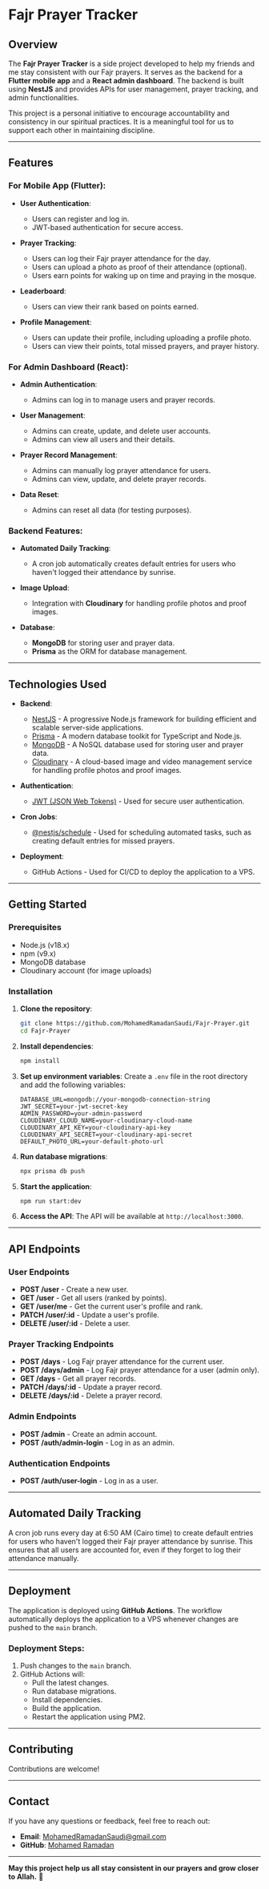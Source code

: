 # Fajr Prayer Tracker

## Overview

The **Fajr Prayer Tracker** is a side project developed to help my friends and me stay consistent with our Fajr prayers. It serves as the backend for a **Flutter mobile app** and a **React admin dashboard**. The backend is built using **NestJS** and provides APIs for user management, prayer tracking, and admin functionalities.

This project is a personal initiative to encourage accountability and consistency in our spiritual practices. It is a meaningful tool for us to support each other in maintaining discipline.

---

## Features

### For Mobile App (Flutter):

- **User Authentication**:

  - Users can register and log in.
  - JWT-based authentication for secure access.

- **Prayer Tracking**:

  - Users can log their Fajr prayer attendance for the day.
  - Users can upload a photo as proof of their attendance (optional).
  - Users earn points for waking up on time and praying in the mosque.

- **Leaderboard**:

  - Users can view their rank based on points earned.

- **Profile Management**:
  - Users can update their profile, including uploading a profile photo.
  - Users can view their points, total missed prayers, and prayer history.

### For Admin Dashboard (React):

- **Admin Authentication**:

  - Admins can log in to manage users and prayer records.

- **User Management**:

  - Admins can create, update, and delete user accounts.
  - Admins can view all users and their details.

- **Prayer Record Management**:

  - Admins can manually log prayer attendance for users.
  - Admins can view, update, and delete prayer records.

- **Data Reset**:
  - Admins can reset all data (for testing purposes).

### Backend Features:

- **Automated Daily Tracking**:

  - A cron job automatically creates default entries for users who haven't logged their attendance by sunrise.

- **Image Upload**:

  - Integration with **Cloudinary** for handling profile photos and proof images.

- **Database**:
  - **MongoDB** for storing user and prayer data.
  - **Prisma** as the ORM for database management.

---

## Technologies Used

- **Backend**:

  - [NestJS](https://nestjs.com/) - A progressive Node.js framework for building efficient and scalable server-side applications.
  - [Prisma](https://www.prisma.io/) - A modern database toolkit for TypeScript and Node.js.
  - [MongoDB](https://www.mongodb.com/) - A NoSQL database used for storing user and prayer data.
  - [Cloudinary](https://cloudinary.com/) - A cloud-based image and video management service for handling profile photos and proof images.

- **Authentication**:

  - [JWT (JSON Web Tokens)](https://jwt.io/) - Used for secure user authentication.

- **Cron Jobs**:

  - [@nestjs/schedule](https://docs.nestjs.com/techniques/task-scheduling) - Used for scheduling automated tasks, such as creating default entries for missed prayers.

- **Deployment**:
  - GitHub Actions - Used for CI/CD to deploy the application to a VPS.

---

## Getting Started

### Prerequisites

- Node.js (v18.x)
- npm (v9.x)
- MongoDB database
- Cloudinary account (for image uploads)

### Installation

1. **Clone the repository**:

   ```bash
   git clone https://github.com/MohamedRamadanSaudi/Fajr-Prayer.git
   cd Fajr-Prayer
   ```

2. **Install dependencies**:

   ```bash
   npm install
   ```

3. **Set up environment variables**:
   Create a `.env` file in the root directory and add the following variables:

   ```env
   DATABASE_URL=mongodb://your-mongodb-connection-string
   JWT_SECRET=your-jwt-secret-key
   ADMIN_PASSWORD=your-admin-password
   CLOUDINARY_CLOUD_NAME=your-cloudinary-cloud-name
   CLOUDINARY_API_KEY=your-cloudinary-api-key
   CLOUDINARY_API_SECRET=your-cloudinary-api-secret
   DEFAULT_PHOTO_URL=your-default-photo-url
   ```

4. **Run database migrations**:

   ```bash
   npx prisma db push
   ```

5. **Start the application**:

   ```bash
   npm run start:dev
   ```

6. **Access the API**:
   The API will be available at `http://localhost:3000`.

---

## API Endpoints

### User Endpoints

- **POST /user** - Create a new user.
- **GET /user** - Get all users (ranked by points).
- **GET /user/me** - Get the current user's profile and rank.
- **PATCH /user/:id** - Update a user's profile.
- **DELETE /user/:id** - Delete a user.

### Prayer Tracking Endpoints

- **POST /days** - Log Fajr prayer attendance for the current user.
- **POST /days/admin** - Log Fajr prayer attendance for a user (admin only).
- **GET /days** - Get all prayer records.
- **PATCH /days/:id** - Update a prayer record.
- **DELETE /days/:id** - Delete a prayer record.

### Admin Endpoints

- **POST /admin** - Create an admin account.
- **POST /auth/admin-login** - Log in as an admin.

### Authentication Endpoints

- **POST /auth/user-login** - Log in as a user.

---

## Automated Daily Tracking

A cron job runs every day at 6:50 AM (Cairo time) to create default entries for users who haven't logged their Fajr prayer attendance by sunrise. This ensures that all users are accounted for, even if they forget to log their attendance manually.

---

## Deployment

The application is deployed using **GitHub Actions**. The workflow automatically deploys the application to a VPS whenever changes are pushed to the `main` branch.

### Deployment Steps:

1. Push changes to the `main` branch.
2. GitHub Actions will:
   - Pull the latest changes.
   - Run database migrations.
   - Install dependencies.
   - Build the application.
   - Restart the application using PM2.

---

## Contributing

Contributions are welcome!

---

## Contact

If you have any questions or feedback, feel free to reach out:

- **Email**: MohamedRamadanSaudi@gmail.com
- **GitHub**: [Mohamed Ramadan](https://github.com/MohamedRamadanSaudi)

---

**May this project help us all stay consistent in our prayers and grow closer to Allah.** 🌙
